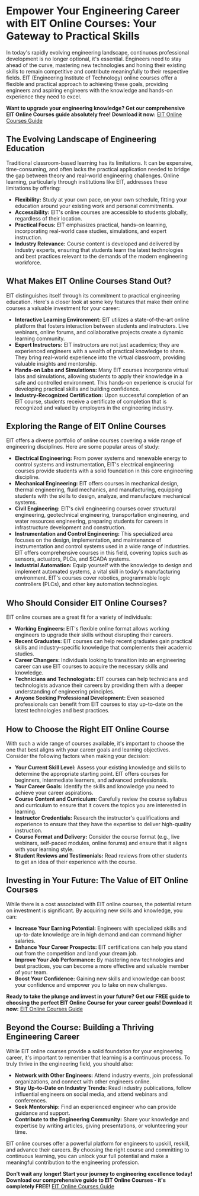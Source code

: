 # Empower Your Engineering Career with EIT Online Courses: Your Gateway to Practical Skills

In today's rapidly evolving engineering landscape, continuous professional development is no longer optional, it's essential.  Engineers need to stay ahead of the curve, mastering new technologies and honing their existing skills to remain competitive and contribute meaningfully to their respective fields. EIT (Engineering Institute of Technology) online courses offer a flexible and practical approach to achieving these goals, providing engineers and aspiring engineers with the knowledge and hands-on experience they need to excel.

**Want to upgrade your engineering knowledge?  Get our comprehensive EIT Online Courses guide absolutely free!  Download it now:** [EIT Online Courses Guide](https://udemywork.com/eit-online-courses)

## The Evolving Landscape of Engineering Education

Traditional classroom-based learning has its limitations.  It can be expensive, time-consuming, and often lacks the practical application needed to bridge the gap between theory and real-world engineering challenges.  Online learning, particularly through institutions like EIT, addresses these limitations by offering:

*   **Flexibility:**  Study at your own pace, on your own schedule, fitting your education around your existing work and personal commitments.
*   **Accessibility:**  EIT's online courses are accessible to students globally, regardless of their location.
*   **Practical Focus:**  EIT emphasizes practical, hands-on learning, incorporating real-world case studies, simulations, and expert instruction.
*   **Industry Relevance:**  Course content is developed and delivered by industry experts, ensuring that students learn the latest technologies and best practices relevant to the demands of the modern engineering workforce.

## What Makes EIT Online Courses Stand Out?

EIT distinguishes itself through its commitment to practical engineering education.  Here's a closer look at some key features that make their online courses a valuable investment for your career:

*   **Interactive Learning Environment:** EIT utilizes a state-of-the-art online platform that fosters interaction between students and instructors. Live webinars, online forums, and collaborative projects create a dynamic learning community.
*   **Expert Instructors:** EIT instructors are not just academics; they are experienced engineers with a wealth of practical knowledge to share. They bring real-world experience into the virtual classroom, providing valuable insights and mentorship.
*   **Hands-on Labs and Simulations:**  Many EIT courses incorporate virtual labs and simulations, allowing students to apply their knowledge in a safe and controlled environment.  This hands-on experience is crucial for developing practical skills and building confidence.
*   **Industry-Recognized Certification:**  Upon successful completion of an EIT course, students receive a certificate of completion that is recognized and valued by employers in the engineering industry.

## Exploring the Range of EIT Online Courses

EIT offers a diverse portfolio of online courses covering a wide range of engineering disciplines.  Here are some popular areas of study:

*   **Electrical Engineering:**  From power systems and renewable energy to control systems and instrumentation, EIT's electrical engineering courses provide students with a solid foundation in this core engineering discipline.
*   **Mechanical Engineering:**  EIT offers courses in mechanical design, thermal engineering, fluid mechanics, and manufacturing, equipping students with the skills to design, analyze, and manufacture mechanical systems.
*   **Civil Engineering:**  EIT's civil engineering courses cover structural engineering, geotechnical engineering, transportation engineering, and water resources engineering, preparing students for careers in infrastructure development and construction.
*   **Instrumentation and Control Engineering:**  This specialized area focuses on the design, implementation, and maintenance of instrumentation and control systems used in a wide range of industries.  EIT offers comprehensive courses in this field, covering topics such as sensors, actuators, PLCs, and SCADA systems.
*   **Industrial Automation:** Equip yourself with the knowledge to design and implement automated systems, a vital skill in today's manufacturing environment. EIT's courses cover robotics, programmable logic controllers (PLCs), and other key automation technologies.

## Who Should Consider EIT Online Courses?

EIT online courses are a great fit for a variety of individuals:

*   **Working Engineers:**  EIT's flexible online format allows working engineers to upgrade their skills without disrupting their careers.
*   **Recent Graduates:**  EIT courses can help recent graduates gain practical skills and industry-specific knowledge that complements their academic studies.
*   **Career Changers:**  Individuals looking to transition into an engineering career can use EIT courses to acquire the necessary skills and knowledge.
*   **Technicians and Technologists:**  EIT courses can help technicians and technologists advance their careers by providing them with a deeper understanding of engineering principles.
*   **Anyone Seeking Professional Development:**  Even seasoned professionals can benefit from EIT courses to stay up-to-date on the latest technologies and best practices.

## How to Choose the Right EIT Online Course

With such a wide range of courses available, it's important to choose the one that best aligns with your career goals and learning objectives. Consider the following factors when making your decision:

*   **Your Current Skill Level:**  Assess your existing knowledge and skills to determine the appropriate starting point. EIT offers courses for beginners, intermediate learners, and advanced professionals.
*   **Your Career Goals:**  Identify the skills and knowledge you need to achieve your career aspirations.
*   **Course Content and Curriculum:**  Carefully review the course syllabus and curriculum to ensure that it covers the topics you are interested in learning.
*   **Instructor Credentials:**  Research the instructor's qualifications and experience to ensure that they have the expertise to deliver high-quality instruction.
*   **Course Format and Delivery:**  Consider the course format (e.g., live webinars, self-paced modules, online forums) and ensure that it aligns with your learning style.
*   **Student Reviews and Testimonials:**  Read reviews from other students to get an idea of their experience with the course.

## Investing in Your Future: The Value of EIT Online Courses

While there is a cost associated with EIT online courses, the potential return on investment is significant.  By acquiring new skills and knowledge, you can:

*   **Increase Your Earning Potential:**  Engineers with specialized skills and up-to-date knowledge are in high demand and can command higher salaries.
*   **Enhance Your Career Prospects:**  EIT certifications can help you stand out from the competition and land your dream job.
*   **Improve Your Job Performance:**  By mastering new technologies and best practices, you can become a more effective and valuable member of your team.
*   **Boost Your Confidence:**  Gaining new skills and knowledge can boost your confidence and empower you to take on new challenges.

**Ready to take the plunge and invest in your future? Get our FREE guide to choosing the perfect EIT Online Course for your career goals! Download it now:** [EIT Online Courses Guide](https://udemywork.com/eit-online-courses)

## Beyond the Course: Building a Thriving Engineering Career

While EIT online courses provide a solid foundation for your engineering career, it's important to remember that learning is a continuous process. To truly thrive in the engineering field, you should also:

*   **Network with Other Engineers:**  Attend industry events, join professional organizations, and connect with other engineers online.
*   **Stay Up-to-Date on Industry Trends:**  Read industry publications, follow influential engineers on social media, and attend webinars and conferences.
*   **Seek Mentorship:**  Find an experienced engineer who can provide guidance and support.
*   **Contribute to the Engineering Community:**  Share your knowledge and expertise by writing articles, giving presentations, or volunteering your time.

EIT online courses offer a powerful platform for engineers to upskill, reskill, and advance their careers. By choosing the right course and committing to continuous learning, you can unlock your full potential and make a meaningful contribution to the engineering profession.

**Don't wait any longer! Start your journey to engineering excellence today! Download our comprehensive guide to EIT Online Courses - it's completely FREE!** [EIT Online Courses Guide](https://udemywork.com/eit-online-courses)
